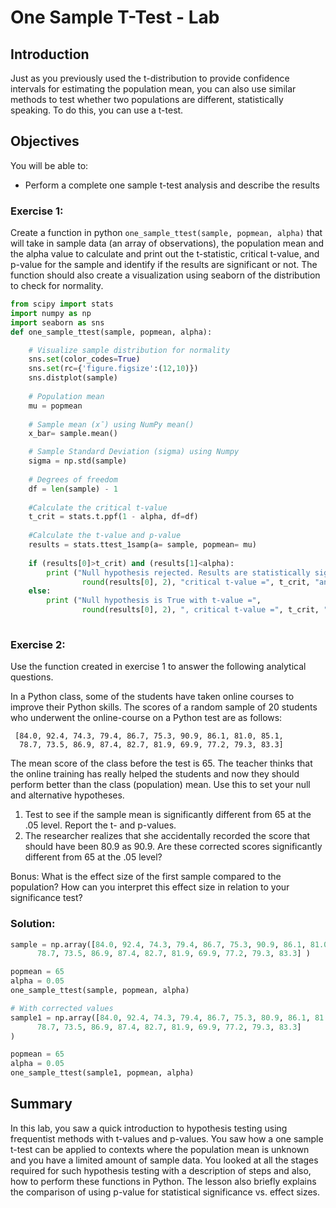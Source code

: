 
# One Sample T-Test - Lab

## Introduction
Just as you previously used the t-distribution to provide confidence intervals for estimating the population mean, you can also use similar methods to test whether two populations are different, statistically speaking. To do this, you can use a t-test.

## Objectives
You will be able to:

* Perform a complete one sample t-test analysis and describe the results


### Exercise 1: 

Create a function in python `one_sample_ttest(sample, popmean, alpha)` that will take in sample data (an array of observations), the population mean and the alpha value to calculate and print out the t-statistic, critical t-value, and p-value for the sample and identify if the results are significant or not. The function should also create a visualization using seaborn of the distribution to check for normality.


```python
from scipy import stats
import numpy as np
import seaborn as sns
def one_sample_ttest(sample, popmean, alpha):

    # Visualize sample distribution for normality 
    sns.set(color_codes=True)
    sns.set(rc={'figure.figsize':(12,10)})
    sns.distplot(sample)
    
    # Population mean 
    mu = popmean
    
    # Sample mean (x̄) using NumPy mean()
    x_bar= sample.mean()

    # Sample Standard Deviation (sigma) using Numpy
    sigma = np.std(sample)
    
    # Degrees of freedom
    df = len(sample) - 1
    
    #Calculate the critical t-value
    t_crit = stats.t.ppf(1 - alpha, df=df)
    
    #Calculate the t-value and p-value
    results = stats.ttest_1samp(a= sample, popmean= mu)         
    
    if (results[0]>t_crit) and (results[1]<alpha):
        print ("Null hypothesis rejected. Results are statistically significant with t-value =", 
                round(results[0], 2), "critical t-value =", t_crit, "and p-value =", np.round((results[1]), 10))
    else:
        print ("Null hypothesis is True with t-value =", 
                round(results[0], 2), ", critical t-value =", t_crit, "and p-value =", np.round((results[1]), 10))
    
```

### Exercise 2:

Use the function created in exercise 1 to answer the following analytical questions.

In a Python class, some of the students have taken online courses to improve their Python skills.
The scores of a random sample of 20 students who underwent the online-course on a Python test are as follows: 

     [84.0, 92.4, 74.3, 79.4, 86.7, 75.3, 90.9, 86.1, 81.0, 85.1, 
      78.7, 73.5, 86.9, 87.4, 82.7, 81.9, 69.9, 77.2, 79.3, 83.3]

The mean score of the class before the test is 65. The teacher thinks that the online training has really helped the students and now they should perform better than the class (population) mean. Use this to set your null and alternative hypotheses.

1. Test to see if the sample mean is significantly different from 65 at the .05 level. Report the t- and p-values.
2. The researcher realizes that she accidentally recorded the score that should have been 80.9 as 90.9. Are these corrected scores significantly different from 65 at the .05 level?

Bonus: What is the effect size of the first sample compared to the population? How can you interpret this effect size in relation to your significance test?


### Solution:


```python
sample = np.array([84.0, 92.4, 74.3, 79.4, 86.7, 75.3, 90.9, 86.1, 81.0, 85.1, 
      78.7, 73.5, 86.9, 87.4, 82.7, 81.9, 69.9, 77.2, 79.3, 83.3] )

popmean = 65
alpha = 0.05
one_sample_ttest(sample, popmean, alpha)
```


```python
# With corrected values
sample1 = np.array([84.0, 92.4, 74.3, 79.4, 86.7, 75.3, 80.9, 86.1, 81.0, 85.1, 
      78.7, 73.5, 86.9, 87.4, 82.7, 81.9, 69.9, 77.2, 79.3, 83.3]
)

popmean = 65
alpha = 0.05
one_sample_ttest(sample1, popmean, alpha)
```

## Summary

In this lab, you saw a quick introduction to hypothesis testing using frequentist methods with t-values and p-values. You saw how a one sample t-test can be applied to contexts where the population mean is unknown and you have a limited amount of sample data. You looked at all the stages required for such hypothesis testing with a description of steps and also, how to perform these functions in Python. The lesson also briefly explains the comparison of using p-value for statistical significance vs. effect sizes. 
